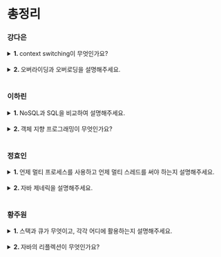 # 총정리

### 강다은
<details>
  <summary> <b>1. </b> context switching이 무엇인가요?  </summary> <br />
  <div>
  
  - 여러 개의 프로세스가 실행되고 있을 때 실행 중이던 프로세스를 중단하고 다른 프로세스를 실행하는 것입니다.
  - 즉, CPU를 다른 프로세스로 넘겨주는 행동입니다.
  - 인터럽트에 의해 요청이 발생하고, 프로세스의 실행 상태를 PCB에 저장하고, 다음 프로세스의 PCB에서 context를 가져와 CPU에 할당하는 과정을 반복적으로 수행한다.
  
  +) context는 CPU가 프로세스를 실행하기 위한 정보들으로 프로세스의 PCB에 저장된다. 그래서 중단 후에 넘기고 다시 오더라도, 이전에 하던 일을 이어서 할 수 있다.  
  
  +) 발생 상황: I/O 인터럽트, CPU 사용시간 종료, 자식 프로세스 fork, 인터럽트 처리를 기다릴 때
  
  +) 스레드는 공유 영역이 많아 context switching이 빠르지만, 프로세스는 context switching 시 공유 데이터가 없어 새로 정보를 쌓아야 한다.

  </div>
</details>
<br />


<details>
   <summary> <b>2. </b> 오버라이딩과 오버로딩을 설명해주세요. </summary> <br />
<div>
  
- 오버라이딩은 상위 클래스의 메소드를 하위 클래스가 재정의하여 사용하는 것입니다.
- 오버로딩은 같은 클래스 내에서 동일한 이름의 메소드를 여러개 가지면서, 매개변수의 유형 및 개수를 다르게 구현한 것입니다. 

+) 오버라이딩과 오버로딩을 사용하는 이유는? 오버라이딩은 상속 관계에서 메소드의 다형성을 지원하고, 자식 클래스에서 재정의하여 동작을 변경하는데 사용합니다. 오버로딩은 다양한 매개변수로 동일한 메소드 이름들을 다루기 때문에 메소드 호출이 간결해집니다.

+) 다형성이 무엇인가요? 객체지향 프로그래밍의 특징 중 하나로 같은 모양의 코드가 다른 행위를 하는 것을 의미합니다. 즉, 한 클래스가 다양한 동작 방법을 가지고 있는 것입니다.
</div>
</details>
<br />

### 이하린
<details>
  <summary> <b>1. </b> NoSQL과 SQL을 비교하여 설명해주세요.  </summary> <br />
  <div>
  
- SQL은 테이블로 이루어진 관계형 데이터베이스를 다루기 위해 사용되는 언어를 의미하며,   
  NoSQL은 보통 테이블 형식이 아닌 비관계 형식으로 데이터를 관리하는 데이터베이스를 의미합니다.
- NoSQL은 각 데이터베이스마다 데이터를 다루는 언어가 다르지만, SQL과 달리 데이터 구조가 고정되어 있지 않고, 유연하기 때문에,     
  다양한 데이터를 다루는 빅데이터 분야에서 장점을 가지고 있습니다.

  </div>
</details>
<br />

<details>
  <summary> <b>2. </b> 객체 지향 프로그래밍이 무엇인가요? </summary> <br />
  <div>
  
- 객체 지향 프로그래밍은 프로그래밍 방법의 한가지로,    
  프로그래밍에서 필요한 데이터와 동작을 독립된 단위인 “객체”로 만들어 구현하는 기법을 의미합니다.
- 보통은 클래스와 객체를 기반으로,
  객체지향의 주요 특징인 추상화, 캡슐화, 상속, 다형성 등의 기법을 사용해서 프로그래밍을 하는 것이 일반적입니다.

  </div>
</details>
<br />

### 정효인
<details>
  <summary> <b>1. </b> 언제 멀티 프로세스를 사용하고 언제 멀티 스레드를 써야 하는지 설명해주세요.  </summary> <br />
  <div>
  
- 안정성과 확장성이 우선시 된다면 멀티 프로세스를 사용하고 자원의 효율성과 시간단축을 우선시 한다면 멀티 스레드를 사용해야합니다. 이는 멀티 프로세스는 각자 독립된 메모리 공간을 가져 다른 프로세스에 영향을 주지 않기 때문입니다. 멀티 스레드는 heap영역을 공유하고 context switching 오버헤드도 작기 때문입니다.

  </div>
</details>
<br />

<details>
  <summary> <b>2. </b> 자바 제네릭을 설명해주세요. </summary> <br />
  <div>
  
- 데이터의 타입을 클래스 내부에서 지정하는 것이 아닌 외부에서 사용자에 의해 지정되는 것을 의미합니다. 잘못된 타입이 들어올 수 있는 것을 컴파일 단계에서 방지할 수 있고 재사용성이 높다는 장점이 존재합니다.

  </div>
</details>
<br />

### 황주원
<details>
  <summary> <b>1. </b> 스택과 큐가 무엇이고, 각각 어디에 활용하는지 설명해주세요.  </summary> <br />
  <div>
  
- 스택은 “쌓다”라는 의미로, 데이터를 차곡차곡 쌓아 올린 형태의 자료구조입니다. 가장 마지막에 삽입된 자료가 가장 먼저 삭제되는 구조를 가지고 있고 이를 후입 선출 즉, LIFO라고 부릅니다.
  - 웹 브라우저에서 뒤로가기, 실행취소(undo)에서 사용됩니다.
- 큐는 스택과 다르게 먼저 들어온 것이 먼저 나가는 선입선출 즉, FIFO 구조를 가지고 있습니다.
  - 은행 업무, 서비스 센터의 대기시간에서 사용됩니다.

  </div>
</details>
<br />

<details>
  <summary> <b>2. </b> 자바의 리플렉션이 무엇인가요? </summary> <br />
  <div>
  
- 리플렉션은 구체적인 클래스 타입을 알지 못하더라도 그 클래스의 메서드, 타입, 변수들에 접근할 수 있도록 해주는 자바 API를 말합니다.
- 컴파일 시간이 아닌 실행 시간에 동적으로 특정 클래스의 정보를 추출할 수 있는 프로그래밍 기법이라 할 수 있습니다.

  </div>
</details>
<br />


